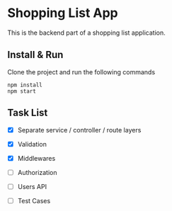 # Shopping List App
This is the backend part of a shopping list application.
## Install & Run
Clone the project and run the following commands

```
npm install
npm start
```

## Task List
- [X] Separate service / controller / route layers
- [X] Validation
- [X] Middlewares
- [ ] Authorization
- [ ] Users API
- [ ] Test Cases

